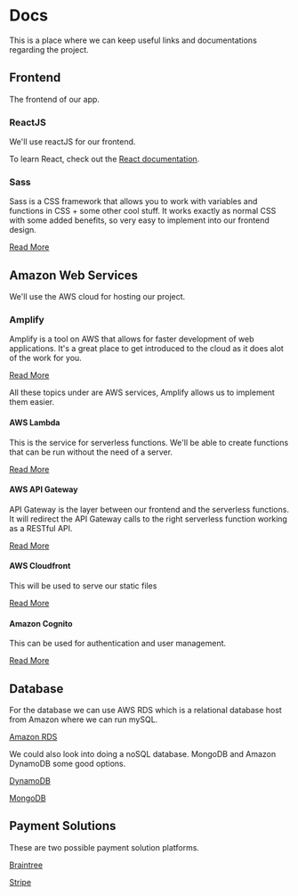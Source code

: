 # Docs
This is a place where we can keep useful links and documentations regarding the project.


## Frontend
The frontend of our app.

### ReactJS

We'll use reactJS for our frontend.

To learn React, check out the [React documentation](https://reactjs.org/).

### Sass
Sass is a CSS framework that allows you to work with variables and functions in CSS + some other cool stuff. It works exactly as normal CSS with some added benefits, so very easy to implement into our frontend design.

[Read More](https://sass-lang.com/)


## Amazon Web Services
We'll use the AWS cloud for hosting our project.

### Amplify
Amplify is a tool on AWS that allows for faster development of web applications.
It's a great place to get introduced to the cloud as it does alot of the work for you.

[Read More](https://aws.amazon.com/amplify/?trk=41731cf6-f5eb-4611-81ef-f2914ec706b5&sc_channel=ps&sc_campaign=acquisition&sc_medium=GC-PMM|PS-GO|Brand|All|PA|Mobile%20Services|Amplify|US|EN|Text|PMO22-13306&s_kwcid=AL!4422!3!588971138365!e!!g!!aws%20amplify&ef_id=Cj0KCQjw9ZGYBhCEARIsAEUXITXbDvmDpT1Nm9OT9SGuMQ1pQ75wZY8sfJ8vLC6Thp7hM3fSWh5Dm8kaAtVPEALw_wcB:G:s&s_kwcid=AL!4422!3!588971138365!e!!g!!aws%20amplify)

All these topics under are AWS services, Amplify allows us to implement them easier.

#### AWS Lambda
This is the service for serverless functions. We'll be able to create functions that can be run without the need of a server.

[Read More](https://aws.amazon.com/lambda/)

#### AWS API Gateway
API Gateway is the layer between our frontend and the serverless functions. It will redirect the API Gateway calls to the right serverless function working as a RESTful API.

[Read More](https://aws.amazon.com/api-gateway/)

#### AWS Cloudfront
This will be used to serve our static files

[Read More](https://aws.amazon.com/cloudfront/)

#### Amazon Cognito

This can be used for authentication and user management.

[Read More](https://aws.amazon.com/cognito/)


## Database
For the database we can use AWS RDS which is a relational database host from Amazon where we can run mySQL.

[Amazon RDS](https://aws.amazon.com/rds/?p=ft&c=db&z=3)

We could also look into doing a noSQL database. MongoDB and Amazon DynamoDB some good options.

[DynamoDB](https://aws.amazon.com/dynamodb/?p=ft&c=db&z=3)

[MongoDB](https://www.mongodb.com/)

## Payment Solutions
These are two possible payment solution platforms.

[Braintree](https://www.braintreepayments.com/)

[Stripe](https://stripe.com/en-no)
